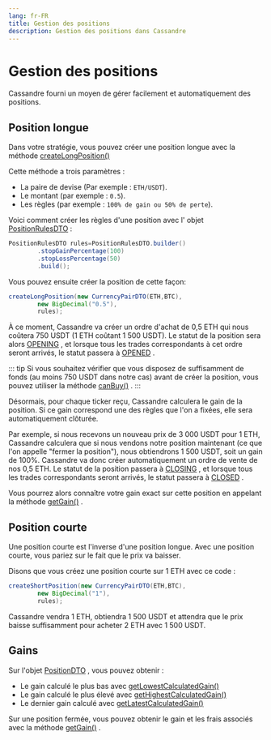 ```yaml
---
lang: fr-FR
title: Gestion des positions
description: Gestion des positions dans Cassandre
---
```


# Gestion des positions

Cassandre fourni un moyen de gérer facilement et automatiquement des positions.

## Position longue

Dans votre stratégie, vous pouvez créer une position longue avec la
méthode [createLongPosition()](https://www.javadoc.io/doc/tech.cassandre.trading.bot/cassandre-trading-bot-spring-boot-autoconfigure/latest/tech/cassandre/trading/bot/strategy/GenericCassandreStrategy.html#createLongPosition%28tech.cassandre.trading.bot.dto.util.CurrencyPairDTO,java.math.BigDecimal,tech.cassandre.trading.bot.dto.position.PositionRulesDTO%29)

Cette méthode a trois paramètres :

* La paire de devise (Par exemple : `ETH/USDT`).
* Le montant (par exemple : `0.5`).
* Les règles (par exemple : `100% de gain ou 50% de perte`).

Voici comment créer les règles d'une position avec l'
objet [PositionRulesDTO](https://www.javadoc.io/doc/tech.cassandre.trading.bot/cassandre-trading-bot-spring-boot-autoconfigure/latest/tech/cassandre/trading/bot/dto/position/PositionRulesDTO.html) :

```java
PositionRulesDTO rules=PositionRulesDTO.builder()
        .stopGainPercentage(100)
        .stopLossPercentage(50)
        .build();
```

Vous pouvez ensuite créer la position de cette façon:

```java
createLongPosition(new CurrencyPairDTO(ETH,BTC),
        new BigDecimal("0.5"),
        rules);
```

À ce moment, Cassandre va créer un ordre d'achat de 0,5 ETH qui nous coûtera 750 USDT (1 ETH coûtant 1 500 USDT). Le
statut de la position sera alors
[OPENING](https://www.javadoc.io/doc/tech.cassandre.trading.bot/cassandre-trading-bot-spring-boot-autoconfigure/latest/tech/cassandre/trading/bot/dto/position/PositionStatusDTO.html#OPENING)
, et lorsque tous les trades correspondants à cet ordre seront arrivés, le statut passera
à [OPENED](https://www.javadoc.io/doc/tech.cassandre.trading.bot/cassandre-trading-bot-spring-boot-autoconfigure/latest/tech/cassandre/trading/bot/dto/position/PositionStatusDTO.html#OPENED)
.

::: tip
Si vous souhaitez vérifier que vous disposez de suffisamment de fonds (au moins 750 USDT dans notre cas) avant de créer
la position, vous pouvez utiliser la
méthode [canBuy()](https://www.javadoc.io/doc/tech.cassandre.trading.bot/cassandre-trading-bot-spring-boot-autoconfigure/latest/tech/cassandre/trading/bot/strategy/GenericCassandreStrategy.html#canBuy%28tech.cassandre.trading.bot.dto.user.AccountDTO,tech.cassandre.trading.bot.dto.util.CurrencyPairDTO,java.math.BigDecimal%29)
.
:::

Désormais, pour chaque ticker reçu, Cassandre calculera le gain de la position. Si ce gain correspond une des règles que
l'on a fixées, elle sera automatiquement clôturée.

Par exemple, si nous recevons un nouveau prix de 3 000 USDT pour 1 ETH, Cassandre calculera que si nous vendons notre
position maintenant (ce que l'on appelle "fermer la position"), nous obtiendrons 1 500 USDT, soit un gain de 100%.
Cassandre va donc créer automatiquement un ordre de vente de nos 0,5 ETH. Le statut de la
position passera
à [CLOSING](https://www.javadoc.io/doc/tech.cassandre.trading.bot/cassandre-trading-bot-spring-boot-autoconfigure/latest/tech/cassandre/trading/bot/dto/position/PositionStatusDTO.html#CLOSING)
, et lorsque tous les trades correspondants seront arrivés, le statut passera
à [CLOSED](https://www.javadoc.io/doc/tech.cassandre.trading.bot/cassandre-trading-bot-spring-boot-autoconfigure/latest/tech/cassandre/trading/bot/dto/position/PositionStatusDTO.html#CLOSED)
.

Vous pourrez alors connaître votre gain exact sur cette position en appelant la
méthode [getGain()](https://www.javadoc.io/doc/tech.cassandre.trading.bot/cassandre-trading-bot-spring-boot-autoconfigure/latest/tech/cassandre/trading/bot/dto/position/PositionDTO.html#getGain())
.

## Position courte

Une position courte est l'inverse d'une position longue. Avec une position courte, vous pariez sur le fait que le prix
va baisser.

Disons que vous créez une position courte sur 1 ETH avec ce code :

```java
createShortPosition(new CurrencyPairDTO(ETH,BTC),
        new BigDecimal("1"),
        rules);
```

Cassandre vendra 1 ETH, obtiendra 1 500 USDT et attendra que le prix baisse suffisamment pour acheter 2 ETH avec 1 500
USDT.

## Gains

Sur
l'objet [PositionDTO](https://www.javadoc.io/doc/tech.cassandre.trading.bot/cassandre-trading-bot-spring-boot-autoconfigure/latest/tech/cassandre/trading/bot/dto/position/PositionDTO.html)
, vous pouvez obtenir :

* Le gain calculé le plus bas
  avec [getLowestCalculatedGain()](https://www.javadoc.io/doc/tech.cassandre.trading.bot/cassandre-trading-bot-spring-boot-autoconfigure/latest/tech/cassandre/trading/bot/dto/position/PositionDTO.html#getLowestCalculatedGain())
* Le gain calculé le plus élevé
  avec [getHighestCalculatedGain()](https://www.javadoc.io/doc/tech.cassandre.trading.bot/cassandre-trading-bot-spring-boot-autoconfigure/latest/tech/cassandre/trading/bot/dto/position/PositionDTO.html#getHighestCalculatedGain())
* Le dernier gain calculé
  avec [getLatestCalculatedGain()](https://www.javadoc.io/doc/tech.cassandre.trading.bot/cassandre-trading-bot-spring-boot-autoconfigure/latest/tech/cassandre/trading/bot/dto/position/PositionDTO.html#getLatestCalculatedGain())

Sur une position fermée, vous pouvez obtenir le gain et les frais associés avec la
méthode [getGain()](https://www.javadoc.io/doc/tech.cassandre.trading.bot/cassandre-trading-bot-spring-boot-autoconfigure/latest/tech/cassandre/trading/bot/dto/position/PositionDTO.html#getGain())
.